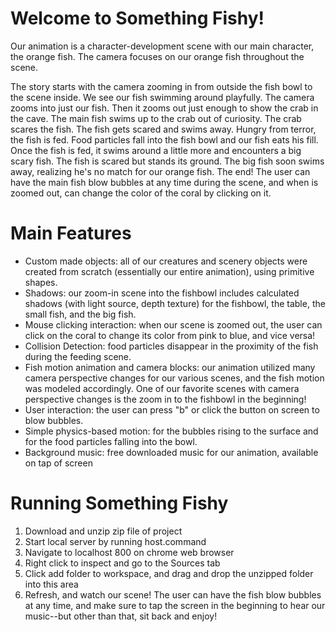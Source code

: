# Welcome to Something Fishy!

Our animation is a character-development scene with our main character, the orange fish. The camera focuses on our orange fish throughout the scene.

The story starts with the camera zooming in from outside the fish bowl to the scene inside. We see our fish swimming around playfully. The camera zooms into just our fish. Then it zooms out just enough to show the crab in the cave. The main fish swims up to the crab out of curiosity. The crab scares the fish. The fish gets scared and swims away. Hungry from terror, the fish is fed. Food particles fall into the fish bowl and our fish eats his fill. Once the fish is fed, it swims around a little more and encounters a big scary fish. The fish is scared but stands its ground. The big fish soon swims away, realizing he's no match for our orange fish. The end! The user can have the main fish blow bubbles at any time during the scene, and when is zoomed out, can change the color of the coral by clicking on it. 

# Main Features

* Custom made objects: all of our creatures and scenery objects were created from scratch (essentially our entire animation), using primitive shapes.
* Shadows: our zoom-in scene into the fishbowl includes calculated shadows (with light source, depth texture) for the fishbowl, the table, the small fish, and the big fish. 
* Mouse clicking interaction: when our scene is zoomed out, the user can click on the coral to change its color from pink to blue, and vice versa!
* Collision Detection: food particles disappear in the proximity of the fish during the feeding scene.
* Fish motion animation and camera blocks: our animation utilized many camera perspective changes for our various scenes, and the fish motion was modeled accordingly. One of our favorite scenes with camera perspective changes is the zoom in to the fishbowl in the beginning!
* User interaction: the user can press "b" or click the button on screen to blow bubbles.
* Simple physics-based motion: for the bubbles rising to the surface and for the food particles falling into the bowl. 
* Background music: free downloaded music for our animation, available on tap of screen

# Running Something Fishy
1. Download and unzip zip file of project
2. Start local server by running host.command
3. Navigate to localhost 800 on chrome web browser
4. Right click to inspect and go to the Sources tab
5. Click add folder to workspace, and drag and drop the unzipped folder into this area
6. Refresh, and watch our scene! The user can have the fish blow bubbles at any time, and make sure to tap the screen in the beginning to hear our music--but other than that, sit back and enjoy!







